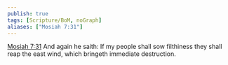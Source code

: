 ```yaml
---
publish: true
tags: [Scripture/BoM, noGraph]
aliases: ["Mosiah 7:31"]
---
```

[Mosiah 7:31](https://churchofjesuschrist.org/study/scriptures/bofm/mosiah/7?lang=eng&id=p31#p31) And again he saith: If my people shall sow filthiness they shall reap the east wind, which bringeth immediate destruction.
